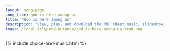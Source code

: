 ```yaml
---
layout: song-page
song_file: god-is-here-among-us
title: "God is here among us"
description: "View, play, and download the PDF sheet music, slideshow, and audio. Lyrics: God is here among us: come with adoration, fervent praise and expectation. God is here within us: known beyond believing, soul in silent awe receiving... english christian 4part chords"
image: /local-lilypond-outputs/god-is-here-among-us-trad.png
---
```


{% include choice-and-music.html %}